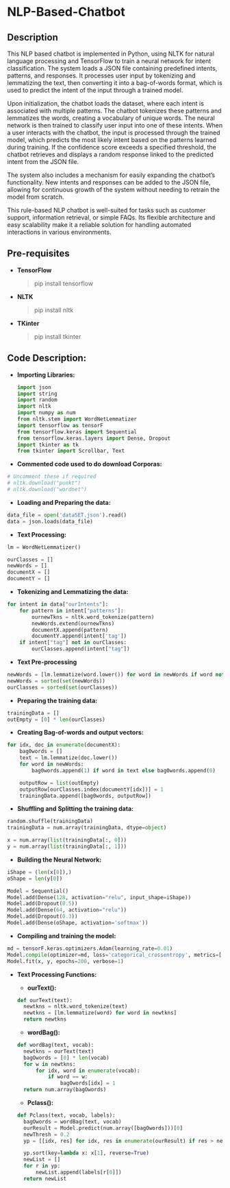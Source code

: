 # NLP-Based-Chatbot

## Description

This NLP based chatbot is implemented in Python, using NLTK for natural language processing and TensorFlow to train a neural network for intent classification. The system loads a JSON file containing predefined intents, patterns, and responses. It processes user input by tokenizing and lemmatizing the text, then converting it into a bag-of-words format, which is used to predict the intent of the input through a trained model.

Upon initialization, the chatbot loads the dataset, where each intent is associated with multiple patterns. The chatbot tokenizes these patterns and lemmatizes the words, creating a vocabulary of unique words. The neural network is then trained to classify user input into one of these intents. 
When a user interacts with the chatbot, the input is processed through the trained model, which predicts the most likely intent based on the patterns learned during training. If the confidence score exceeds a specified threshold, the chatbot retrieves and displays a random response linked to the predicted intent from the JSON file.

The system also includes a mechanism for easily expanding the chatbot’s functionality. New intents and responses can be added to the JSON file, allowing for continuous growth of the system without needing to retrain the model from scratch.

This rule-based NLP chatbot is well-suited for tasks such as customer support, information retrieval, or simple FAQs. Its flexible architecture and easy scalability make it a reliable solution for handling automated interactions in various environments.


## Pre-requisites

- **TensorFlow**
  > pip install tensorflow

- **NLTK**
  > pip install nltk

- **TKinter**
  > pip install tkinter


## Code Description:

- **Importing Libraries:**

  ```python
  import json
  import string
  import random
  import nltk
  import numpy as num
  from nltk.stem import WordNetLemmatizer
  import tensorflow as tensorF
  from tensorflow.keras import Sequential
  from tensorflow.keras.layers import Dense, Dropout
  import tkinter as tk
  from tkinter import Scrollbar, Text


- **Commented code used to do download Corporas:**

```python
# Uncomment these if required
# nltk.download("punkt")
# nltk.download("wordnet")
```

- **Loading and Preparing the data:**

```python
data_file = open('dataSET.json').read()
data = json.loads(data_file)
```


- **Text Processing:**

```python
lm = WordNetLemmatizer()

ourClasses = []
newWords = []
documentX = []
documentY = []
```

- **Tokenizing and Lemmatizing the data:**

```python
for intent in data["ourIntents"]:
    for pattern in intent["patterns"]:
        ournewTkns = nltk.word_tokenize(pattern)
        newWords.extend(ournewTkns)
        documentX.append(pattern)
        documentY.append(intent['tag'])
    if intent["tag"] not in ourClasses:
        ourClasses.append(intent["tag"])
```


- **Text Pre-processing**

```python
newWords = [lm.lemmatize(word.lower()) for word in newWords if word not in string.punctuation]
newWords = sorted(set(newWords))
ourClasses = sorted(set(ourClasses))
```

- **Preparing the training data:**

```python
trainingData = []
outEmpty = [0] * len(ourClasses)
```

- **Creating Bag-of-words and output vectors:**

```python
for idx, doc in enumerate(documentX):
    bag0words = []
    text = lm.lemmatize(doc.lower())
    for word in newWords:
        bag0words.append(1) if word in text else bag0words.append(0)

    outputRow = list(outEmpty)
    outputRow[ourClasses.index(documentY[idx])] = 1
    trainingData.append([bag0words, outputRow])
```

- **Shuffling and Splitting the training data:**

```python
random.shuffle(trainingData)
trainingData = num.array(trainingData, dtype=object)

x = num.array(list(trainingData[:, 0]))
y = num.array(list(trainingData[:, 1]))
```

- **Building the Neural Network:**

```python
iShape = (len(x[0]),)
oShape = len(y[0])

Model = Sequential()
Model.add(Dense(128, activation="relu", input_shape=iShape))
Model.add(Dropout(0.5))
Model.add(Dense(64, activation="relu"))
Model.add(Dropout(0.3))
Model.add(Dense(oShape, activation='softmax'))
```

- **Compiling and training the model:**

```python
md = tensorF.keras.optimizers.Adam(learning_rate=0.01)
Model.compile(optimizer=md, loss='categorical_crossentropy', metrics=['accuracy'])
Model.fit(x, y, epochs=200, verbose=1)
```

- **Text Processing Functions:**
  
  - **ourText():**

  ```python
  def ourText(text):
    newtkns = nltk.word_tokenize(text)
    newtkns = [lm.lemmatize(word) for word in newtkns]
    return newtkns
  ```

  - **wordBag():**

  ```python
  def wordBag(text, vocab):
    newtkns = ourText(text)
    bagOwords = [0] * len(vocab)
    for w in newtkns:
        for idx, word in enumerate(vocab):
            if word == w:
                bagOwords[idx] = 1
    return num.array(bagOwords)
  ```

  - **Pclass():**

  ```python
  def Pclass(text, vocab, labels):
    bagOwords = wordBag(text, vocab)
    ourResult = Model.predict(num.array([bagOwords]))[0]
    newThresh = 0.2
    yp = [[idx, res] for idx, res in enumerate(ourResult) if res > newThresh]

    yp.sort(key=lambda x: x[1], reverse=True)
    newList = []
    for r in yp:
        newList.append(labels[r[0]])
    return newList
  ```

  
